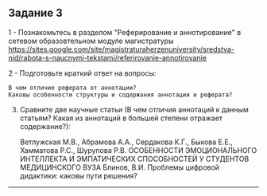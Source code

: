 ## Задание 3

1 - Познакомьтесь в разделом "Реферирование и аннотирование" в сетевом образовтельном модуле магистратуры https://sites.google.com/site/magistraturaherzenuniversity/sredstva-nid/rabota-s-naucnymi-tekstami/referirovanie-annotirovanie


2 - Подготовьте краткий ответ на вопросы:


    В чем отличие реферата от аннотации?
    Каковы особенности структуры и содержания аннотации и реферата?


3. Сравните две научные статьи (В чем отличия аннотаций к данным статьям? Какая из аннотаций в большей степени отражает содержание?):

    Ветлужская М.В., Абрамова А.А., Сердакова К.Г., Быкова Е.Е., Хамматова Р.С., Шурупова Р.В. ОСОБЕННОСТИ ЭМОЦИОНАЛЬНОГО ИНТЕЛЛЕКТА И ЭМПАТИЧЕСКИХ СПОСОБНОСТЕЙ У СТУДЕНТОВ МЕДИЦИНСКОГО ВУЗА
    Блинов, В.И. Проблемы цифровой дидактики: каковы пути решения?


***
